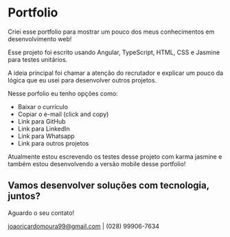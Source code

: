 # Portfolio

Criei esse portfolio para mostrar um pouco dos meus conhecimentos em desenvolvimento web!

Esse projeto foi escrito usando Angular, TypeScript, HTML, CSS e Jasmine para testes unitários.

A ideia principal foi chamar a atenção do recrutador e explicar um pouco da lógica que eu usei para desenvolver outros projetos.

Nesse porfolio eu tenho opções como: 
- Baixar o currículo
- Copiar o e-mail (click and copy)
- Link para GitHub
- Link para LinkedIn
- Link para Whatsapp
- Link para outros projetos

Atualmente estou escrevendo os testes desse projeto com karma jasmine e também estou desenvolvendo a versão mobile desse portfolio!
  
## Vamos desenvolver soluções com tecnologia, juntos?

Aguardo o seu contato! 

joaoricardomoura99@gmail.com | (028) 99906-7634
